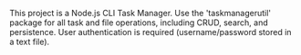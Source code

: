 <!-- Use this file to provide workspace-specific custom instructions to Copilot. For more details, visit https://code.visualstudio.com/docs/copilot/copilot-customization#_use-a-githubcopilotinstructionsmd-file -->

This project is a Node.js CLI Task Manager. Use the 'taskmanagerutil' package for all task and file operations, including CRUD, search, and persistence. User authentication is required (username/password stored in a text file).
